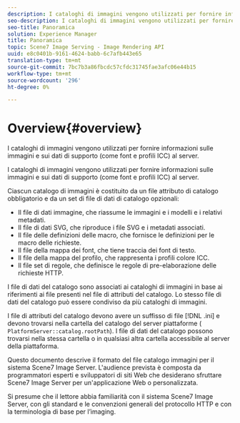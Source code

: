 ```yaml
---
description: I cataloghi di immagini vengono utilizzati per fornire informazioni sulle immagini e sui dati di supporto (come font e profili ICC) al server.
seo-description: I cataloghi di immagini vengono utilizzati per fornire informazioni sulle immagini e sui dati di supporto (come font e profili ICC) al server.
seo-title: Panoramica
solution: Experience Manager
title: Panoramica
topic: Scene7 Image Serving - Image Rendering API
uuid: e8c0401b-9161-4624-babb-6c7afb443e65
translation-type: tm+mt
source-git-commit: 7bc7b3a86fbcdc57cfdc31745fae3afc06e44b15
workflow-type: tm+mt
source-wordcount: '296'
ht-degree: 0%

---
```



# Overview{#overview}

I cataloghi di immagini vengono utilizzati per fornire informazioni sulle immagini e sui dati di supporto (come font e profili ICC) al server.

I cataloghi di immagini vengono utilizzati per fornire informazioni sulle immagini e sui dati di supporto (come font e profili ICC) al server.

Ciascun catalogo di immagini è costituito da un file attributo di catalogo obbligatorio e da un set di file di dati di catalogo opzionali:

* Il file di dati immagine, che riassume le immagini e i modelli e i relativi metadati.
* Il file di dati SVG, che riproduce i file SVG e i metadati associati.
* Il file delle definizioni delle macro, che fornisce le definizioni per le macro delle richieste.
* Il file della mappa dei font, che tiene traccia dei font di testo.
* Il file della mappa del profilo, che rappresenta i profili colore ICC.
* Il file set di regole, che definisce le regole di pre-elaborazione delle richieste HTTP.

I file di dati del catalogo sono associati ai cataloghi di immagini in base ai riferimenti ai file presenti nel file di attributi del catalogo. Lo stesso file di dati del catalogo può essere condiviso da più cataloghi di immagini.

I file di attributi del catalogo devono avere un suffisso di file [!DNL .ini] e devono trovarsi nella cartella del catalogo del server piattaforme ( `PlatformServer::catalog.rootPath`). I file di dati del catalogo possono trovarsi nella stessa cartella o in qualsiasi altra cartella accessibile al server della piattaforma.

Questo documento descrive il formato del file catalogo immagini per il sistema Scene7 Image Server. L&#39;audience prevista è composta da programmatori esperti e sviluppatori di siti Web che desiderano sfruttare Scene7 Image Server per un&#39;applicazione Web o personalizzata.

Si presume che il lettore abbia familiarità con il sistema Scene7 Image Server, con gli standard e le convenzioni generali del protocollo HTTP e con la terminologia di base per l’imaging.

